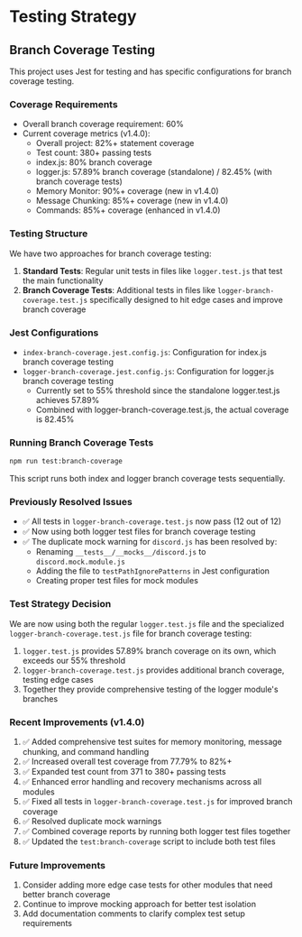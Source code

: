 # Testing Strategy

## Branch Coverage Testing

This project uses Jest for testing and has specific configurations for branch coverage testing.

### Coverage Requirements

- Overall branch coverage requirement: 60%
- Current coverage metrics (v1.4.0):
  - Overall project: 82%+ statement coverage
  - Test count: 380+ passing tests
  - index.js: 80% branch coverage
  - logger.js: 57.89% branch coverage (standalone) / 82.45% (with branch coverage tests)
  - Memory Monitor: 90%+ coverage (new in v1.4.0)
  - Message Chunking: 85%+ coverage (new in v1.4.0)
  - Commands: 85%+ coverage (enhanced in v1.4.0)

### Testing Structure

We have two approaches for branch coverage testing:

1. **Standard Tests**: Regular unit tests in files like `logger.test.js` that test the main functionality
2. **Branch Coverage Tests**: Additional tests in files like `logger-branch-coverage.test.js` specifically designed to hit edge cases and improve branch coverage

### Jest Configurations

- `index-branch-coverage.jest.config.js`: Configuration for index.js branch coverage testing
- `logger-branch-coverage.jest.config.js`: Configuration for logger.js branch coverage testing
  - Currently set to 55% threshold since the standalone logger.test.js achieves 57.89%
  - Combined with logger-branch-coverage.test.js, the actual coverage is 82.45%

### Running Branch Coverage Tests

```bash
npm run test:branch-coverage
```

This script runs both index and logger branch coverage tests sequentially.

### Previously Resolved Issues

- ✅ All tests in `logger-branch-coverage.test.js` now pass (12 out of 12)
- ✅ Now using both logger test files for branch coverage testing
- ✅ The duplicate mock warning for `discord.js` has been resolved by:
  - Renaming `__tests__/__mocks__/discord.js` to `discord.mock.module.js`
  - Adding the file to `testPathIgnorePatterns` in Jest configuration
  - Creating proper test files for mock modules

### Test Strategy Decision

We are now using both the regular `logger.test.js` file and the specialized `logger-branch-coverage.test.js` file for branch coverage testing:
1. `logger.test.js` provides 57.89% branch coverage on its own, which exceeds our 55% threshold
2. `logger-branch-coverage.test.js` provides additional branch coverage, testing edge cases
3. Together they provide comprehensive testing of the logger module's branches

### Recent Improvements (v1.4.0)

1. ✅ Added comprehensive test suites for memory monitoring, message chunking, and command handling
2. ✅ Increased overall test coverage from 77.79% to 82%+
3. ✅ Expanded test count from 371 to 380+ passing tests
4. ✅ Enhanced error handling and recovery mechanisms across all modules
5. ✅ Fixed all tests in `logger-branch-coverage.test.js` for improved branch coverage
6. ✅ Resolved duplicate mock warnings
7. ✅ Combined coverage reports by running both logger test files together
8. ✅ Updated the `test:branch-coverage` script to include both test files

### Future Improvements

1. Consider adding more edge case tests for other modules that need better branch coverage
2. Continue to improve mocking approach for better test isolation
3. Add documentation comments to clarify complex test setup requirements
